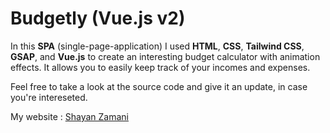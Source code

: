 # Budgetly (Vue.js v2)

In this **SPA** (single-page-application) I used **HTML**, **CSS**, **Tailwind CSS**, **GSAP**, and **Vue.js** to create an interesting budget calculator with animation effects.
It allows you to easily keep track of your incomes and expenses.

Feel free to take a look at the source code and give it an update, in case you're intereseted.

My website : [Shayan Zamani](https://shayan-zamani.me)
